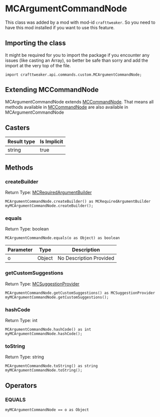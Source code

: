 # MCArgumentCommandNode

This class was added by a mod with mod-id `crafttweaker`. So you need to have this mod installed if you want to use this feature.

## Importing the class

It might be required for you to import the package if you encounter any issues (like casting an Array), so better be safe than sorry and add the import at the very top of the file.
```zenscript
import crafttweaker.api.commands.custom.MCArgumentCommandNode;
```


## Extending MCCommandNode

MCArgumentCommandNode extends [MCCommandNode](/vanilla/api/commands/custom/MCCommandNode). That means all methods available in [MCCommandNode](/vanilla/api/commands/custom/MCCommandNode) are also available in MCArgumentCommandNode

## Casters

| Result type | Is Implicit |
|-------------|-------------|
| string | true |

## Methods

### createBuilder

Return Type: [MCRequiredArgumentBuilder](/vanilla/api/commands/custom/MCRequiredArgumentBuilder)

```zenscript
MCArgumentCommandNode.createBuilder() as MCRequiredArgumentBuilder
myMCArgumentCommandNode.createBuilder();
```
### equals

Return Type: boolean

```zenscript
MCArgumentCommandNode.equals(o as Object) as boolean
```
| Parameter | Type | Description |
|-----------|------|-------------|
| o | Object | No Description Provided |
### getCustomSuggestions

Return Type: [MCSuggestionProvider](/vanilla/api/commands/custom/MCSuggestionProvider)

```zenscript
MCArgumentCommandNode.getCustomSuggestions() as MCSuggestionProvider
myMCArgumentCommandNode.getCustomSuggestions();
```
### hashCode

Return Type: int

```zenscript
MCArgumentCommandNode.hashCode() as int
myMCArgumentCommandNode.hashCode();
```
### toString

Return Type: string

```zenscript
MCArgumentCommandNode.toString() as string
myMCArgumentCommandNode.toString();
```

## Operators

### EQUALS

```zenscript
myMCArgumentCommandNode == o as Object
```



